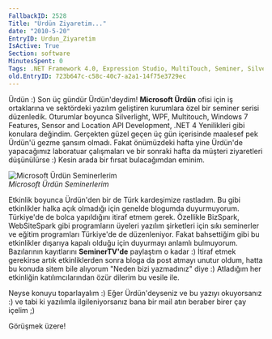 ```yaml
---
FallbackID: 2528
Title: "Ürdün Ziyaretim..."
date: "2010-5-20"
EntryID: Urdun_Ziyaretim
IsActive: True
Section: software
MinutesSpent: 0
Tags: .NET Framework 4.0, Expression Studio, MultiTouch, Seminer, Silverlight 4, Visual Studio 2010, Windows 7, Windows Phone 7, WPF, Windows Phone
old.EntryID: 723b647c-c58c-40c7-a2a1-14f75e3729ec
---
```

Ürdün :) Son üç gündür Ürdün'deydim! **Microsoft Ürdün** ofisi için iş
ortaklarına ve sektördeki yazılım geliştiren kurumlara özel bir seminer
serisi düzenledik. Oturumlar boyunca Silverlight, WPF, Multitouch,
Windows 7 Features, Sensor and Location API Development, .NET 4
Yenilikleri gibi konulara değindim. Gerçekten güzel geçen üç gün
içerisinde maalesef pek Ürdün'ü gezme şansım olmadı. Fakat önümüzdeki
hafta yine Ürdün'de yapacağımız laboratuar çalışmaları ve bir sonraki
hafta da müşteri ziyaretleri düşünülürse :) Kesin arada bir fırsat
bulacağımdan eminim.

![Microsoft Ürdün
Seminerlerim](media/Urdun_Ziyaretim/20052010_1.jpg)\
*Microsoft Ürdün Seminerlerim*

Etkinlik boyunca Ürdün'den bir de Türk kardeşimize rastladım. Bu gibi
etkinlikler halka açık olmadığı için genelde blogumda duyurmuyorum.
Türkiye'de de bolca yapıldığını itiraf etmem gerek. Özellikle BizSpark,
WebSiteSpark gibi programların üyeleri yazılım şirketleri için sıkı
seminerler ve eğitim programları Türkiye'de de düzenleniyor. Fakat
bahsettiğim gibi bu etkinlikler dışarıya kapalı olduğu için duyurmayı
anlamlı bulmuyorum. Bazılarının kayıtlarını **SeminerTV'de** paylaştım o
kadar :) İtiraf etmek gerekirse artık etkinliklerden sonra bloga da post
atmayı unutur oldum, hatta bu konuda sitem bile alıyorum "Neden bizi
yazmadınız" diye :) Atladığım her etkinliğin katılımcılarından özür
dilerim bu vesile ile.

Neyse konuyu toparlayalım :) Eğer Ürdün'deyseniz ve bu yazıyı
okuyorsanız :) ve tabi ki yazılımla ilgileniyorsanız bana bir mail atın
beraber birer çay içelim ;)

Görüşmek üzere!



